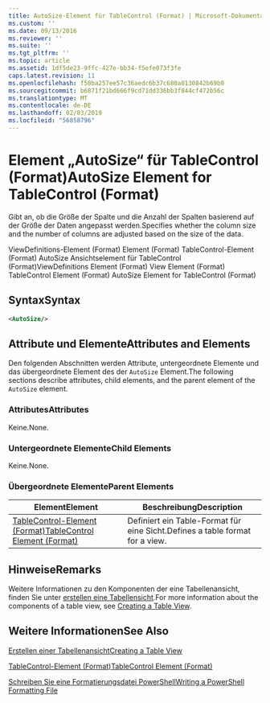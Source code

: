 ```yaml
---
title: AutoSize-Element für TableControl (Format) | Microsoft-Dokumentation
ms.custom: ''
ms.date: 09/13/2016
ms.reviewer: ''
ms.suite: ''
ms.tgt_pltfrm: ''
ms.topic: article
ms.assetid: 1df5de23-9ffc-427e-bb34-f5efe073f3fe
caps.latest.revision: 11
ms.openlocfilehash: f50ba257ee57c36aedc6b37c680a0130842b69b0
ms.sourcegitcommit: b6871f21bd666f9cd71dd336bb3f844cf472b56c
ms.translationtype: MT
ms.contentlocale: de-DE
ms.lasthandoff: 02/03/2019
ms.locfileid: "56858796"
---
```

# <a name="autosize-element-for-tablecontrol-format"></a><span data-ttu-id="936d9-102">Element „AutoSize“ für TableControl (Format)</span><span class="sxs-lookup"><span data-stu-id="936d9-102">AutoSize Element for TableControl (Format)</span></span>

<span data-ttu-id="936d9-103">Gibt an, ob die Größe der Spalte und die Anzahl der Spalten basierend auf der Größe der Daten angepasst werden.</span><span class="sxs-lookup"><span data-stu-id="936d9-103">Specifies whether the column size and the number of columns are adjusted based on the size of the data.</span></span>

<span data-ttu-id="936d9-104">ViewDefinitions-Element (Format) Element (Format) TableControl-Element (Format) AutoSize Ansichtselement für TableControl (Format)</span><span class="sxs-lookup"><span data-stu-id="936d9-104">ViewDefinitions Element (Format) View Element (Format) TableControl Element (Format) AutoSize Element for TableControl (Format)</span></span>

## <a name="syntax"></a><span data-ttu-id="936d9-105">Syntax</span><span class="sxs-lookup"><span data-stu-id="936d9-105">Syntax</span></span>

```xml
<AutoSize/>
```

## <a name="attributes-and-elements"></a><span data-ttu-id="936d9-106">Attribute und Elemente</span><span class="sxs-lookup"><span data-stu-id="936d9-106">Attributes and Elements</span></span>

<span data-ttu-id="936d9-107">Den folgenden Abschnitten werden Attribute, untergeordnete Elemente und das übergeordnete Element des der `AutoSize` Element.</span><span class="sxs-lookup"><span data-stu-id="936d9-107">The following sections describe attributes, child elements, and the parent element of the `AutoSize` element.</span></span>

### <a name="attributes"></a><span data-ttu-id="936d9-108">Attributes</span><span class="sxs-lookup"><span data-stu-id="936d9-108">Attributes</span></span>

<span data-ttu-id="936d9-109">Keine.</span><span class="sxs-lookup"><span data-stu-id="936d9-109">None.</span></span>

### <a name="child-elements"></a><span data-ttu-id="936d9-110">Untergeordnete Elemente</span><span class="sxs-lookup"><span data-stu-id="936d9-110">Child Elements</span></span>

<span data-ttu-id="936d9-111">Keine.</span><span class="sxs-lookup"><span data-stu-id="936d9-111">None.</span></span>

### <a name="parent-elements"></a><span data-ttu-id="936d9-112">Übergeordnete Elemente</span><span class="sxs-lookup"><span data-stu-id="936d9-112">Parent Elements</span></span>

|<span data-ttu-id="936d9-113">Element</span><span class="sxs-lookup"><span data-stu-id="936d9-113">Element</span></span>|<span data-ttu-id="936d9-114">Beschreibung</span><span class="sxs-lookup"><span data-stu-id="936d9-114">Description</span></span>|
|-------------|-----------------|
|[<span data-ttu-id="936d9-115">TableControl-Element (Format)</span><span class="sxs-lookup"><span data-stu-id="936d9-115">TableControl Element (Format)</span></span>](./tablecontrol-element-format.md)|<span data-ttu-id="936d9-116">Definiert ein Table-Format für eine Sicht.</span><span class="sxs-lookup"><span data-stu-id="936d9-116">Defines a table format for a view.</span></span>|

## <a name="remarks"></a><span data-ttu-id="936d9-117">Hinweise</span><span class="sxs-lookup"><span data-stu-id="936d9-117">Remarks</span></span>

<span data-ttu-id="936d9-118">Weitere Informationen zu den Komponenten der eine Tabellenansicht, finden Sie unter [erstellen eine Tabellensicht](./creating-a-table-view.md).</span><span class="sxs-lookup"><span data-stu-id="936d9-118">For more information about the components of a table view, see [Creating a Table View](./creating-a-table-view.md).</span></span>

## <a name="see-also"></a><span data-ttu-id="936d9-119">Weitere Informationen</span><span class="sxs-lookup"><span data-stu-id="936d9-119">See Also</span></span>

[<span data-ttu-id="936d9-120">Erstellen einer Tabellenansicht</span><span class="sxs-lookup"><span data-stu-id="936d9-120">Creating a Table View</span></span>](./creating-a-table-view.md)

[<span data-ttu-id="936d9-121">TableControl-Element (Format)</span><span class="sxs-lookup"><span data-stu-id="936d9-121">TableControl Element (Format)</span></span>](./tablecontrol-element-format.md)

[<span data-ttu-id="936d9-122">Schreiben Sie eine Formatierungsdatei PowerShell</span><span class="sxs-lookup"><span data-stu-id="936d9-122">Writing a PowerShell Formatting File</span></span>](./writing-a-powershell-formatting-file.md)
